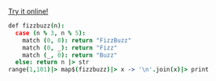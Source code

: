 [Try it online!](https://tio.run/##XY9BCoMwEEX3nuIjLUZIi1K6ceGii56iIGkaW4uOkkSQ0LvbpGBBVwNv/hvmy172NNp5fqgadePcfXSOUVpEgBRGgRH2OHGEcf5hoBNWvsAyjiwtoJUdNSG@evvi7XiTqTaZ1b5a31h81Rr1p4RPCWN1pAU9Fct5nuWpR50Ydmz5OYAJhxLJjZLju2@ITYENuiFf7ws "Coconut – Try It Online")
```coco
def fizzbuzz(n):
  case (n % 3, n % 5):
    match (0, 0): return "FizzBuzz"
    match (0, _): return "Fizz"
    match (_, 0): return "Buzz"
  else: return n |> str
range(1,101)|> map$(fizzbuzz)|> x -> '\n'.join(x)|> print
```
